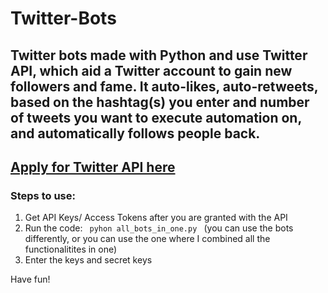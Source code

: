# Twitter-Bots
## Twitter bots made with Python and use Twitter API, which aid a Twitter account to gain new followers and fame. It auto-likes, auto-retweets, based on the hashtag(s) you enter and number of tweets you want to execute automation on, and automatically follows people back.

## [Apply for Twitter API here](https://developer.twitter.com/)

### Steps to use:
1. Get API Keys/ Access Tokens after you are granted with the API
2. Run the code: <code> pyhon all_bots_in_one.py </code>
  (you can use the bots differently, or you can use the one where I combined all the functionalitites in one)
3. Enter the keys and secret keys

Have fun!
